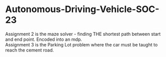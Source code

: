 # Autonomous-Driving-Vehicle-SOC-23 
Assignment 2 is the maze solver - finding THE shortest path between start and end point. Encoded into an mdp.<br>
Assignment 3 is the Parking Lot problem where the car must be taught to reach the cement road.
